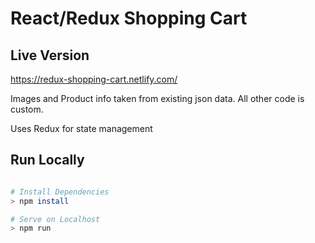 # React/Redux Shopping Cart

## Live Version

https://redux-shopping-cart.netlify.com/


Images and Product info taken from existing json data. All other code is custom.


Uses Redux for state management


## Run Locally


```bash 

# Install Dependencies
> npm install

# Serve on Localhost
> npm run 


